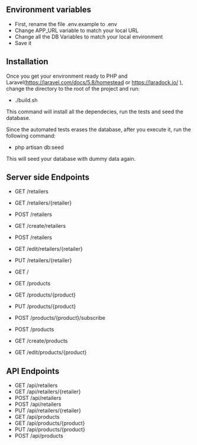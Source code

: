 ## Environment variables

* First, rename the file .env.example to .env
* Change APP_URL variable to match your local URL
* Change all the DB Variables to match your local environment
* Save it

##  Installation

Once you get your environment ready to PHP and Laravel(https://laravel.com/docs/5.8/homestead or https://laradock.io/ ), change the directory to the root of the project
and run:

* ./build.sh

This command will install all the dependecies, run the tests and seed the database. 

Since the automated tests erases the database, after you execute it, run the following command:

* php artisan db:seed

This will seed your database with dummy data again.

##  Server side Endpoints

* GET /retailers
* GET /retailers/{retailer}
* POST /retailers
* GET /create/retailers
* POST /retailers
* GET /edit/retailers/{retailer}
* PUT /retailers/{retailer}
  
  
* GET / 
* GET /products
* GET /products/{product}
* PUT /products/{product}  
* POST /products/{product}/subscribe
* POST /products
* GET /create/products
* GET /edit/products/{product}

## API Endpoints

* GET  /api/retailers
* GET /api/retailers/{retailer}
* POST /api/retailers
* POST /api/retailers
* PUT /api/retailers/{retailer}
* GET /api/products
* GET /api/products/{product}
* PUT /api/products/{product}
* POST /api/products

